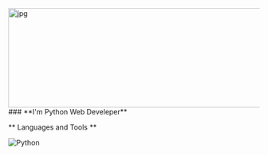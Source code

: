 <img align="right" alt="jpg" src="https://github.com/ShairbekovBakyt/ShairbekovBakyt/blob/MasteR/assests/shairbekov%20batya.png" width="600" height="200" />
### **I'm Python Web Develeper**

** Languages and Tools **


![Python](https://img.shields.io/badge/-Python-090909??style=plastic&logo=python)

